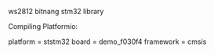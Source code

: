 ws2812 bitnang stm32 library

Compiling Platformio:

platform = ststm32
board = demo_f030f4
framework = cmsis
